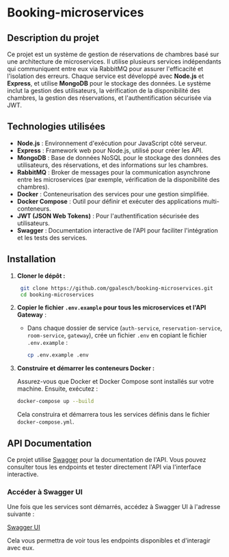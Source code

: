 # Booking-microservices

## Description du projet

Ce projet est un système de gestion de réservations de chambres basé sur une architecture de microservices. Il utilise plusieurs services indépendants qui communiquent entre eux via RabbitMQ pour assurer l'efficacité et l'isolation des erreurs. Chaque service est développé avec **Node.js** et **Express**, et utilise **MongoDB** pour le stockage des données. Le système inclut la gestion des utilisateurs, la vérification de la disponibilité des chambres, la gestion des réservations, et l'authentification sécurisée via JWT.

## Technologies utilisées

- **Node.js** : Environnement d'exécution pour JavaScript côté serveur.
- **Express** : Framework web pour Node.js, utilisé pour créer les API.
- **MongoDB** : Base de données NoSQL pour le stockage des données des utilisateurs, des réservations, et des informations sur les chambres.
- **RabbitMQ** : Broker de messages pour la communication asynchrone entre les microservices (par exemple, vérification de la disponibilité des chambres).
- **Docker** : Conteneurisation des services pour une gestion simplifiée.
- **Docker Compose** : Outil pour définir et exécuter des applications multi-conteneurs.
- **JWT (JSON Web Tokens)** : Pour l'authentification sécurisée des utilisateurs.
- **Swagger** : Documentation interactive de l'API pour faciliter l'intégration et les tests des services.

## Installation

1. **Cloner le dépôt :**

   ```bash
    git clone https://github.com/gpalesch/booking-microservices.git
    cd booking-microservices
   ```

2. **Copier le fichier `.env.example` pour tous les microservices et l'API Gateway** :
   - Dans chaque dossier de service (`auth-service`, `reservation-service`, `room-service`, `gateway`), crée un fichier `.env` en copiant le fichier `.env.example` :
     ```bash
     cp .env.example .env
     ```

3. **Construire et démarrer les conteneurs Docker :**

   Assurez-vous que Docker et Docker Compose sont installés sur votre machine. Ensuite, exécutez :

   ```bash
   docker-compose up --build
   ```

   Cela construira et démarrera tous les services définis dans le fichier `docker-compose.yml`.

## API Documentation

Ce projet utilise [Swagger](http://localhost:3000/api-docs) pour la documentation de l'API. Vous pouvez consulter tous les endpoints et tester directement l'API via l'interface interactive.

### Accéder à Swagger UI

Une fois que les services sont démarrés, accédez à Swagger UI à l'adresse suivante :

[Swagger UI](http://localhost:3000/api-docs)

Cela vous permettra de voir tous les endpoints disponibles et d'interagir avec eux.
